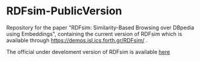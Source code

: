 # RDFsim-PublicVersion
Repository for the paper "RDFsim: Similarity-Based Browsing over DBpedia using Embeddings", containing the current version of RDFsim which is available through https://demos.isl.ics.forth.gr/RDFsim/ .

The official under develoment version of RDFsim is available [here](https://github.com/MChatzakis/RDFsim)
